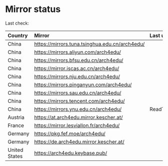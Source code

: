 <script src="./time.js"></script>
# Mirror status
Last check: <script type="text/javascript">localize(1668155571.776298);</script>

|Country|Mirror|Last update|
|:------|:-----|:----------|
|China|https://mirrors.tuna.tsinghua.edu.cn/arch4edu/|<script type="text/javascript">localize(1668149642);</script>|
|China|https://mirrors.aliyun.com/arch4edu/|<script type="text/javascript">localize(1668062593);</script>|
|China|https://mirrors.bfsu.edu.cn/arch4edu/|<script type="text/javascript">localize(1668105671);</script>|
|China|https://mirror.iscas.ac.cn/arch4edu/|<script type="text/javascript">localize(1668105671);</script>|
|China|https://mirrors.nju.edu.cn/arch4edu/|<script type="text/javascript">localize(1668062593);</script>|
|China|https://mirrors.pinganyun.com/arch4edu/|<script type="text/javascript">localize(1668105671);</script>|
|China|https://mirrors.sau.edu.cn/arch4edu/|<script type="text/javascript">localize(1650446957);</script>|
|China|https://mirrors.tencent.com/arch4edu/|<script type="text/javascript">localize(1668105671);</script>|
|China|https://mirrors.ynu.edu.cn/arch4edu/|ReadTimeout|
|Austria|https://at.arch4edu.mirror.kescher.at/|<script type="text/javascript">localize(1668105671);</script>|
|France|https://mirror.lesviallon.fr/arch4edu/|<script type="text/javascript">localize(1668105671);</script>|
|Germany|https://pkg.fef.moe/arch4edu/|<script type="text/javascript">localize(1668105671);</script>|
|Germany|https://de.arch4edu.mirror.kescher.at/|<script type="text/javascript">localize(1668105671);</script>|
|United States|https://arch4edu.keybase.pub/|<script type="text/javascript">localize(1668105671);</script>|

<script src="./tablefilter/tablefilter.js"></script>
<script src="./table.js"></script>